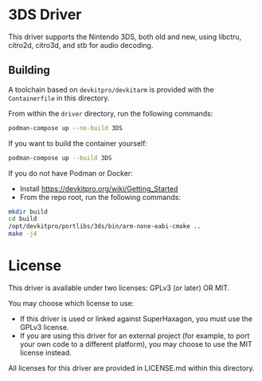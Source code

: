 # 3DS Driver

This driver supports the Nintendo 3DS, both old and new, using libctru, citro2d, citro3d, and stb for audio decoding.

## Building

A toolchain based on `devkitpro/devkitarm` is provided with the `Containerfile` in this directory. 

From within the `driver` directory, run the following commands:

```bash
podman-compose up --no-build 3DS
```

If you want to build the container yourself:

```bash
podman-compose up --build 3DS
```

If you do not have Podman or Docker:

* Install https://devkitpro.org/wiki/Getting_Started
* From the repo root, run the following commands:

```bash
mkdir build
cd build
/opt/devkitpro/portlibs/3ds/bin/arm-none-eabi-cmake ..
make -j4
```

# License
This driver is available under two licenses: GPLv3 (or later) OR MIT. 

You may choose which license to use:

* If this driver is used or linked against SuperHaxagon, you must use the GPLv3 license.
* If you are using this driver for an external project (for example, to port your own code to a different platform),
  you may choose to use the MIT license instead.

All licenses for this driver are provided in LICENSE.md within this directory.
